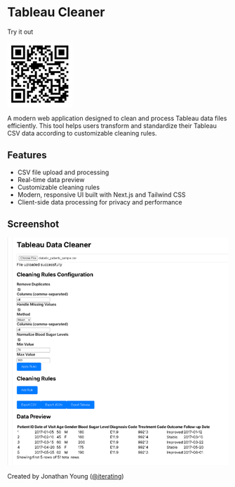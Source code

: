 # Tableau Cleaner

Try it out

[![](https://raw.githubusercontent.com/iterating/tableaucleaner/refs/heads/main/public/portfoio.tableaucleaner.qrcode.100.png)](https://tableaucleaner.vercel.app)


A modern web application designed to clean and process Tableau data files efficiently. This tool helps users transform and standardize their Tableau CSV data according to customizable cleaning rules.

## Features

- CSV file upload and processing
- Real-time data preview
- Customizable cleaning rules
- Modern, responsive UI built with Next.js and Tailwind CSS
- Client-side data processing for privacy and performance

## Screenshot  

![](https://raw.githubusercontent.com/iterating/tableaucleaner/refs/heads/main/public/portfoio.tableaucleaner.screenshot.png)


Created by Jonathan Young ([@iterating](https://github.com/iterating/))

